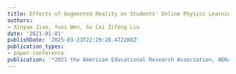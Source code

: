 ```yaml
---
title: Effects of Augmented Reality on Students' Online Physics Learning
authors:
- Xinyue Jiao, Yuxi Wen, Su Cai Zifeng Liu
date: '2021-01-01'
publishDate: '2025-03-23T22:29:28.472288Z'
publication_types:
- paper-conference
publication: '*2021 the American Educational Research Association, AERA*'
---
```

